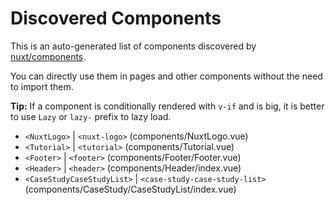 # Discovered Components

This is an auto-generated list of components discovered by [nuxt/components](https://github.com/nuxt/components).

You can directly use them in pages and other components without the need to import them.

**Tip:** If a component is conditionally rendered with `v-if` and is big, it is better to use `Lazy` or `lazy-` prefix to lazy load.

- `<NuxtLogo>` | `<nuxt-logo>` (components/NuxtLogo.vue)
- `<Tutorial>` | `<tutorial>` (components/Tutorial.vue)
- `<Footer>` | `<footer>` (components/Footer/Footer.vue)
- `<Header>` | `<header>` (components/Header/index.vue)
- `<CaseStudyCaseStudyList>` | `<case-study-case-study-list>` (components/CaseStudy/CaseStudyList/index.vue)
